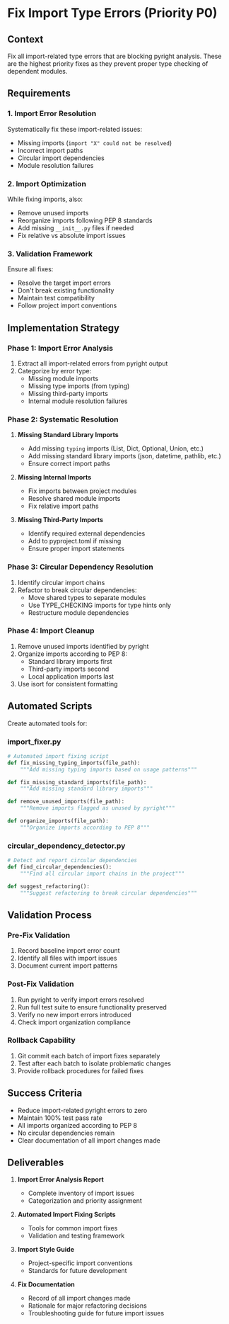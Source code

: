 # Fix Import Type Errors (Priority P0)

## Context
Fix all import-related type errors that are blocking pyright analysis. These are the highest priority fixes as they prevent proper type checking of dependent modules.

## Requirements

### 1. Import Error Resolution
Systematically fix these import-related issues:
- Missing imports (`import "X" could not be resolved`)
- Incorrect import paths
- Circular import dependencies
- Module resolution failures

### 2. Import Optimization
While fixing imports, also:
- Remove unused imports
- Reorganize imports following PEP 8 standards
- Add missing `__init__.py` files if needed
- Fix relative vs absolute import issues

### 3. Validation Framework
Ensure all fixes:
- Resolve the target import errors
- Don't break existing functionality
- Maintain test compatibility
- Follow project import conventions

## Implementation Strategy

### Phase 1: Import Error Analysis
1. Extract all import-related errors from pyright output
2. Categorize by error type:
   - Missing module imports
   - Missing type imports (from typing)
   - Missing third-party imports
   - Internal module resolution failures

### Phase 2: Systematic Resolution
1. **Missing Standard Library Imports**
   - Add missing `typing` imports (List, Dict, Optional, Union, etc.)
   - Add missing standard library imports (json, datetime, pathlib, etc.)
   - Ensure correct import paths

2. **Missing Internal Imports**
   - Fix imports between project modules
   - Resolve shared module imports
   - Fix relative import paths

3. **Missing Third-Party Imports**
   - Identify required external dependencies
   - Add to pyproject.toml if missing
   - Ensure proper import statements

### Phase 3: Circular Dependency Resolution
1. Identify circular import chains
2. Refactor to break circular dependencies:
   - Move shared types to separate modules
   - Use TYPE_CHECKING imports for type hints only
   - Restructure module dependencies

### Phase 4: Import Cleanup
1. Remove unused imports identified by pyright
2. Organize imports according to PEP 8:
   - Standard library imports first
   - Third-party imports second
   - Local application imports last
3. Use isort for consistent formatting

## Automated Scripts

Create automated tools for:

### import_fixer.py
```python
# Automated import fixing script
def fix_missing_typing_imports(file_path):
    """Add missing typing imports based on usage patterns"""

def fix_missing_standard_imports(file_path):
    """Add missing standard library imports"""

def remove_unused_imports(file_path):
    """Remove imports flagged as unused by pyright"""

def organize_imports(file_path):
    """Organize imports according to PEP 8"""
```

### circular_dependency_detector.py
```python
# Detect and report circular dependencies
def find_circular_dependencies():
    """Find all circular import chains in the project"""

def suggest_refactoring():
    """Suggest refactoring to break circular dependencies"""
```

## Validation Process

### Pre-Fix Validation
1. Record baseline import error count
2. Identify all files with import issues
3. Document current import patterns

### Post-Fix Validation
1. Run pyright to verify import errors resolved
2. Run full test suite to ensure functionality preserved
3. Verify no new import errors introduced
4. Check import organization compliance

### Rollback Capability
1. Git commit each batch of import fixes separately
2. Test after each batch to isolate problematic changes
3. Provide rollback procedures for failed fixes

## Success Criteria
- Reduce import-related pyright errors to zero
- Maintain 100% test pass rate
- All imports organized according to PEP 8
- No circular dependencies remain
- Clear documentation of all import changes made

## Deliverables
1. **Import Error Analysis Report**
   - Complete inventory of import issues
   - Categorization and priority assignment

2. **Automated Import Fixing Scripts**
   - Tools for common import fixes
   - Validation and testing framework

3. **Import Style Guide**
   - Project-specific import conventions
   - Standards for future development

4. **Fix Documentation**
   - Record of all import changes made
   - Rationale for major refactoring decisions
   - Troubleshooting guide for future import issues
